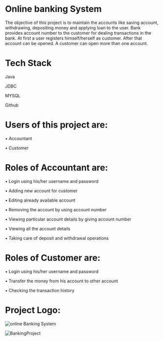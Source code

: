 # Online banking System
The objective of this project is to maintain the accounts like saving account, withdrawing, depositing money and applying loan to the user. Bank provides account number to the customer for dealing transactions in the bank. At first a user registers himself/herself as customer. After that account can be opened. A customer can open more than one account.


# Tech Stack

Java

JDBC

MYSQL

Github


# Users of this project are:

• Accountant

• Customer

# Roles of Accountant are:

• Login using his/her username and password

• Adding new account for customer

• Editing already available account

• Removing the account by using account number

• Viewing particular account details by giving account number

• Viewing all the account details

• Taking care of deposit and withdrawal operations

# Roles of Customer are:

• Login using his/her username and password

• Transfer the money from his account to other account

• Checking the transaction history

# Project Logo:
![online Banking System](https://user-images.githubusercontent.com/105916425/213883573-ffbbe899-8fb7-415a-9528-29dcd534223e.png)



![BankingProject](https://user-images.githubusercontent.com/105916425/213883381-86225413-50b5-4b06-a6e1-87f2417fffd5.png)

